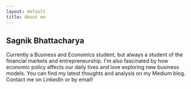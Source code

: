 ```yaml
---
layout: default
title: About me
---
```


## Sagnik Bhattacharya
Currently a Business and Economics student, but always a student of the financial markets and entrepreneurship. I'm also fascinated by how economic policy affects our daily lives and love exploring new business models. You can find my latest thoughts and analysis on my Medium blog. Contact me on LinkedIn or by email!
